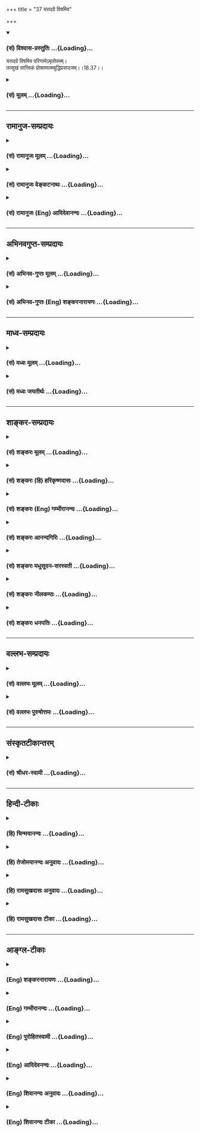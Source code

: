 +++
title = "37 यत्तदग्रे विषमिव"

+++
<div class="js_include" newlevelforh1="3" title="(सं) विश्वास-प्रस्तुतिः" unfilled url="/purANam/mahAbhAratam/06-bhIShma-parva/02-bhagavad-gItA-parva/saMskRtam/vishvAsa-prastutiH/18_moxa-saMnyAsa-yogaH/37_yattadagre_viSham.md">
<details open><summary><h3>(सं) विश्वास-प्रस्तुतिः ...{Loading}...</h3></summary>

यत्तदग्रे विषमिव परिणामेऽमृतोपमम्।  
तत्सुखं सात्त्विकं प्रोक्तमात्मबुद्धिप्रसादजम्।।18.37।।
</details>
</div>
<div class="js_include collapsed" newlevelforh1="3" title="(सं) मूलम्" unfilled url="/purANam/mahAbhAratam/06-bhIShma-parva/02-bhagavad-gItA-parva/saMskRtam/mUlam/18_moxa-saMnyAsa-yogaH/37_yattadagre_viSham.md">
<details><summary><h3>(सं) मूलम् ...{Loading}...</h3></summary>

यत्तदग्रे विषमिव परिणामेऽमृतोपमम्।  
तत्सुखं सात्त्विकं प्रोक्तमात्मबुद्धिप्रसादजम्।।18.37।।
</details>
</div>


_________________
## रामानुज-सम्प्रदायः
<div class="js_include collapsed" newlevelforh1="3" title="(सं) रामानुजः मूलम्" unfilled url="/purANam/mahAbhAratam/06-bhIShma-parva/02-bhagavad-gItA-parva/saMskRtam/rAmAnujaH/mUlam/18_moxa-saMnyAsa-yogaH/37_yattadagre_viSham.md">
<details><summary><h3>(सं) रामानुजः मूलम् ...{Loading}...</h3></summary>

।।18.37।।**यत् तत्** सुखम् अग्रे योगोपक्रमवेलायां बह्वायाससाध्यत्वाद्
विविक्तस्वरूपस्य अननुभूतत्वात् च **विषम्** इव दुःखम् इव भवति; **परिणामे
अमृतोपमं** परिणामे विपाके अभ्यासबलेन विविक्तात्मस्वरूपाविर्भावे अमृतोपमं
भवति; तत् च **आत्मबुद्धिप्रसादजम्;** आत्मविषया बुद्धिः आत्मबुद्धिः;
तस्याः निवृत्तसकलेतरविषयत्वं प्रसादः; निवृत्तसकलेतरविषयबुद्ध्या
विविक्तस्वभावात्मानुभवजनितं सुखम् अमृतोपमं भवति **तत् सुखं सात्त्विकं
प्रोक्तम्।**

</details>
</div>
<div class="js_include collapsed" newlevelforh1="3" title="(सं) रामानुजः वेङ्कटनाथः" unfilled url="/purANam/mahAbhAratam/06-bhIShma-parva/02-bhagavad-gItA-parva/saMskRtam/rAmAnujaH/venkaTanAthaH/18_moxa-saMnyAsa-yogaH/37_yattadagre_viSham.md">
<details><summary><h3>(सं) रामानुजः वेङ्कटनाथः ...{Loading}...</h3></summary>

  
  
।।18.37।। अभ्याससापेक्षत्वदुःखान्तहेतुत्वयोः प्रयोजकरूपमनन्तरमुच्यत
इत्यभिप्रायेणाऽऽह -- तदेव विशिनष्टीति। यत्तत् इति तच्छब्दशिरस्केण
यच्छब्देनानुवादः श्रुत्यादिप्रसिद्धतरत्वद्योतनाय। तत्सुखम् इति
प्रीत्यतिदेः। विषमिव इत्यनेन आपातप्रातिकूल्यमात्रं विवक्षितमित्याह --
दुःखमिवेति। अनेन मन्दमतीनां,जिहासास्पदत्वं दर्शितम्। न हि सुखं नाम
किञ्चिद्वस्तु विषवदमृतवच्च परिणमते अतस्तदुपचरितमाह -- अभ्यासबलेन
विविक्तात्मस्वरूपाविर्भाव इति।
बुद्धेरात्मीयत्वादिमात्रोक्तेरफलत्वात्आत्मविषयेत्युक्तम्।
बुद्धेरयोग्यविषयसंसर्गरूप कालुष्यनिवृत्तिर्हि प्रसाद इत्यभिप्रायेणाऽऽह
-- निवृत्तसकलेतरविषयत्वमिति। जरामरणादिनिवर्तकत्वाद्भोग्यतमत्वेन
हातुमशक्यत्वाच्चामृतोपमत्वम्। परशेषतैकरसस्वस्वरूपस्य यथावदाविर्भावे
परमात्मानुभवसुखस्यान्तर्नीतत्वादिह पृथगनुक्तिः।  
  

</details>
</div>
<div class="js_include collapsed" newlevelforh1="3" title="(सं) रामानुजः (Eng) आदिदेवानन्दः" unfilled url="/purANam/mahAbhAratam/06-bhIShma-parva/02-bhagavad-gItA-parva/saMskRtam/rAmAnujaH/english/AdidevAnandaH/18_moxa-saMnyAsa-yogaH/37_yattadagre_viSham.md">
<details><summary><h3>(सं) रामानुजः (Eng) आदिदेवानन्दः ...{Loading}...</h3></summary>

18.37 That pleasure, which 'at the beginning,' i.e., at the time of
beginning of Yoga, is 'like poison,' i.e., is painful because it reires
strenuous efforts and because the distinct nature of the self is not yet
experienced, but which after long practice fructifies in the blissful
experience of the self - that joy born of a serene state of mind
'focusing on the self' is Sattvika. The Buddhi concerning the self is
'Atama-buddhi.' When all objects are withdrawn from that Buddhi it
becomes serene (Prasanna). The joy born of the experience of the self in
its distinct nature, when all objects are withdrawn from the Buddhi,
becomes 'like elixir'. That joy is said to be Sattvika.

</details>
</div>


_________________
## अभिनवगुप्त-सम्प्रदायः
<div class="js_include collapsed" newlevelforh1="3" title="(सं) अभिनव-गुप्तः मूलम्" unfilled url="/purANam/mahAbhAratam/06-bhIShma-parva/02-bhagavad-gItA-parva/saMskRtam/abhinava-guptaH/mUlam/18_moxa-saMnyAsa-yogaH/37_yattadagre_viSham.md">
<details><summary><h3>(सं) अभिनव-गुप्तः मूलम् ...{Loading}...</h3></summary>

।।18.36 -- 18.39।। सुखमित्यादि तामसमुदाहृतमित्यन्तम्। तदात्वे;
अभ्यासकाले। विषमिव; जन्मशताभ्यस्तविषयसङ्गस्य दुष्परिहारत्वात्। उक्तं च
श्रुतौ -- क्षुरस्य धारा विषमा दुरत्यया इत्यादि। आत्मप्रसादात्
बुद्धिप्रसादो जायते; अन्यस्यापेक्ष्यमाणस्याभावात्। विषयेन्द्रियाणां
परस्परसंयोगज़ं,+++(S; -- संप्रयोगजम् )+++ सुखम्; चक्षुष इव रूपसंबन्धात्।
निद्रातः आलस्येन प्रमादेन +++(S; ; N आलस्येन शठतया प्रमादेन )+++ पूर्वं
व्याख्यातेन यत् सुखं तत्तामसम्।

</details>
</div>
<div class="js_include collapsed" newlevelforh1="3" title="(सं) अभिनव-गुप्तः (Eng) शङ्करनारायणः" unfilled url="/purANam/mahAbhAratam/06-bhIShma-parva/02-bhagavad-gItA-parva/saMskRtam/abhinava-guptaH/english/shankaranArAyaNaH/18_moxa-saMnyAsa-yogaH/37_yattadagre_viSham.md">
<details><summary><h3>(सं) अभिनव-गुप्तः (Eng) शङ्करनारायणः ...{Loading}...</h3></summary>

18.37 See Comment under 18.39

</details>
</div>


_________________
## माध्व-सम्प्रदायः
<div class="js_include collapsed" newlevelforh1="3" title="(सं) मध्वः मूलम्" unfilled url="/purANam/mahAbhAratam/06-bhIShma-parva/02-bhagavad-gItA-parva/saMskRtam/madhvaH/mUlam/18_moxa-saMnyAsa-yogaH/37_yattadagre_viSham.md">
<details><summary><h3>(सं) मध्वः मूलम् ...{Loading}...</h3></summary>

।।18.37।। Sri Madhvacharya did not comment on this sloka.,

</details>
</div>
<div class="js_include collapsed" newlevelforh1="3" title="(सं) मध्वः जयतीर्थः" unfilled url="/purANam/mahAbhAratam/06-bhIShma-parva/02-bhagavad-gItA-parva/saMskRtam/madhvaH/jayatIrthaH/18_moxa-saMnyAsa-yogaH/37_yattadagre_viSham.md">
<details><summary><h3>(सं) मध्वः जयतीर्थः ...{Loading}...</h3></summary>

।।18.37।। Sri Jayatirtha did not comment on this sloka.  
  

</details>
</div>


_________________
## शाङ्कर-सम्प्रदायः
<div class="js_include collapsed" newlevelforh1="3" title="(सं) शङ्करः मूलम्" unfilled url="/purANam/mahAbhAratam/06-bhIShma-parva/02-bhagavad-gItA-parva/saMskRtam/shankaraH/mUlam/18_moxa-saMnyAsa-yogaH/37_yattadagre_viSham.md">
<details><summary><h3>(सं) शङ्करः मूलम् ...{Loading}...</h3></summary>

।।18.37।। --,**यत् तत्** सुखम् **अग्रे** पूर्वं प्रथमसंनिपाते
ज्ञानवैराग्यध्यानसमाध्यारम्भे अत्यन्तायासपूर्वकत्वात् **विषमिव**
दुःखात्मकं भवति; **परिणामे** ज्ञानवैराग्यादिपरिपाकजं सुखम् **अमृतोपमम्;
तत् सुखं सात्त्विकं प्रोक्तं** विद्वद्भिः; आत्मनः बुद्धिः आत्मबुद्धिः;
आत्मबुद्धेः प्रसादः नैर्मल्यं सलिलस्य इव स्वच्छता; ततः जातं
**आत्मबुद्धिप्रसादजम्।** आत्मविषया वा आत्मावलम्बना वा बुद्धिः
आत्मबुद्धिः; तत्प्रसादप्रकर्षाद्वा जातमित्येतत्। तस्मात् सात्त्विकं
तत्।।

</details>
</div>
<div class="js_include collapsed" newlevelforh1="3" title="(सं) शङ्करः (हि) हरिकृष्णदासः" unfilled url="/purANam/mahAbhAratam/06-bhIShma-parva/02-bhagavad-gItA-parva/saMskRtam/shankaraH/hindI/harikRShNadAsaH/18_moxa-saMnyAsa-yogaH/37_yattadagre_viSham.md">
<details><summary><h3>(सं) शङ्करः (हि) हरिकृष्णदासः ...{Loading}...</h3></summary>

।।18.37।। जो ऐसा सुख है; वह पहलेपहल -- ज्ञान; वैराग्य; ध्यान और समाधिके
आरम्भकालमें; अत्यन्त श्रमसाध्य होनेके कारण; विषके सदृश -- दुःखात्मक होता
है। परंतु परिणाममें वह ज्ञानवैराग्यादिके परिपाकसे उत्पन्न हुआ सुख;
अमृतके समान है। वह आत्मबुद्धिके प्रसादसे उत्पन्न हुआ सुख;
विद्वानोंद्वारा सात्त्विक बतलाया गया है। अपनी बुद्धिका नाम आत्मबुद्धि
है; उसका जो जलकी भाँति स्वच्छ निर्मल हो जाना है; वह आत्मबुद्धिप्रसाद है;
उससे उत्पन्न हुआ सुख आत्मबुद्धिप्रसादजन्य सुख है। अथवा; आत्मविषयक या
आत्माको अवलम्बन करनेवाली बुद्धिका नाम आत्मबुद्धि है; उसके प्रसादकी
अधिकतासे उत्पन्न सुख आत्मबुद्धिप्रसादसे उत्पन्न है; इसीलिये वह सात्त्विक
है।

</details>
</div>
<div class="js_include collapsed" newlevelforh1="3" title="(सं) शङ्करः (Eng) गम्भीरानन्दः" unfilled url="/purANam/mahAbhAratam/06-bhIShma-parva/02-bhagavad-gItA-parva/saMskRtam/shankaraH/english/gambhIrAnandaH/18_moxa-saMnyAsa-yogaH/37_yattadagre_viSham.md">
<details><summary><h3>(सं) शङ्करः (Eng) गम्भीरानन्दः ...{Loading}...</h3></summary>

18.37 Yat, that joy which is; iva, like; visam, poison, a source of
pain; agre, in the beginning-when it first comes in the early stages of
(acisition) of knowledge, detachment, meditation and absorption, since
they involve great struggle; but amrtopamam, comparable to nectar;
pariname, in the end, when it arises from the maturity of knowledge,
detachment, etc.; and which atma-buddhi-prasadajam, arises from the
purity (prasada), trasparence like water, of one's intellect
(atma-buddhi); tat, that; sukham, joy; is proktam, spoken of, by the
learned ones ;as sattvikam, born of sattva. Or, the phrase
atma-buddhi-prasadajam may mean 'arising from the high degree of
clearness of that atma-buddhi (knowledge of or connected with the
Self)'; therefore it is born of sattva.

</details>
</div>
<div class="js_include collapsed" newlevelforh1="3" title="(सं) शङ्करः आनन्दगिरिः" unfilled url="/purANam/mahAbhAratam/06-bhIShma-parva/02-bhagavad-gItA-parva/saMskRtam/shankaraH/AnandagiriH/18_moxa-saMnyAsa-yogaH/37_yattadagre_viSham.md">
<details><summary><h3>(सं) शङ्करः आनन्दगिरिः ...{Loading}...</h3></summary>

।।18.37।। तत्र सात्त्विकं सुखमादेयत्वेन दर्शयति -- **यत्तदिति।**
प्रथमसंनिपातं विभजते -- **ज्ञानेति।** कुतस्तस्य दुःखात्मकत्वं तत्राह --
**अत्यन्तेति।** दुःखात्मकत्वे दृष्टान्तमाह -- **विषमिवेति।**
ज्ञानादिपरिपाकावस्थापरिणामस्तस्मिन् सति ततो जातमिति योजना। तत्रैव
हेत्वन्तरमाह -- **आत्मन इति।** आत्मबुद्धिशब्दस्यार्थान्तरमाह --
**आत्मविषयेति।** अन्तःकरणनैर्मल्याद्वा सम्यग्ज्ञानप्रकर्षाद्वा
जातत्वादिति तच्छब्दार्थः।

</details>
</div>
<div class="js_include collapsed" newlevelforh1="3" title="(सं) शङ्करः मधुसूदन-सरस्वती" unfilled url="/purANam/mahAbhAratam/06-bhIShma-parva/02-bhagavad-gItA-parva/saMskRtam/shankaraH/madhusUdana-sarasvatI/18_moxa-saMnyAsa-yogaH/37_yattadagre_viSham.md">
<details><summary><h3>(सं) शङ्करः मधुसूदन-सरस्वती ...{Loading}...</h3></summary>

।।18.37।। तदेव विवृणोति -- यत्तदिति। यदग्रे
ज्ञानवैराग्यध्यानसमाध्यारम्भेऽत्यन्तायासनिर्वाह्यत्वाद्विषयमिव
द्वेषविशेषावहं भवति। परिणामे ज्ञानवैराग्यादिपरिपाके त्वमृतोपमं
प्रीत्यतिशयास्पदं भवति। आत्मविषया बुद्धिरात्मबुद्धिस्तस्याः प्रसादो
निद्रालस्यादिराहित्येन स्वच्छतयावस्थानं ततो जातमात्मबुद्धिप्रसादजम्। नतु
राजसमिव विषयेन्द्रियसंयोगजं नवा तामसमिव निद्रालस्यादिजमीदृशं
यदनात्मबुद्धिनिवृत्त्यात्मबुद्धिप्रसादजं समाधिसुखं तत्सात्त्विकं
प्रोक्तं योगिभिः। अपर आह अभ्यासादावृत्तेर्यत्र रमते प्रीयते यत्र च
दुःखावसानं प्राप्नोति तत्सुखं तच्च त्रिविधं गुणभेदेन शृण्विति
तत्पदाध्याहारेण पूर्णस्य श्लोकस्यान्वयः। यत्तदग्र,इत्यादिश्लोकेन तु
सात्त्विकसुखलक्षणमिति। भाष्यकाराभिप्रायोप्येवम्।

</details>
</div>
<div class="js_include collapsed" newlevelforh1="3" title="(सं) शङ्करः नीलकण्ठः" unfilled url="/purANam/mahAbhAratam/06-bhIShma-parva/02-bhagavad-gItA-parva/saMskRtam/shankaraH/nIlakaNThaH/18_moxa-saMnyAsa-yogaH/37_yattadagre_viSham.md">
<details><summary><h3>(सं) शङ्करः नीलकण्ठः ...{Loading}...</h3></summary>

।।18.37।। यत्तत्प्रसिद्धं सर्वप्राणिप्रेमास्पदम्। अग्रे समारम्भकाले
मनःप्राणेन्द्रियस्पन्दनिरोधेन यज्ञे संज्ञप्यमानस्य पशोरिव जायमानं
विषमिवातितीव्रवेदनाकरम्। परिणामे सात्त्विक्या धृत्या निरुद्धासु मन
आदिक्रियासु अमृतोपममत्याह्लादकरम्। आत्मनः स्वस्यैव बुद्धेः प्रसादो
नैर्मल्यं रजस्तमोमलराहित्यं तस्मादाविर्भूतं न तु विषयसङ्गजं
निद्रालस्यादिजं वा तत्सुखं सात्त्विकं प्रोक्तम्।

</details>
</div>
<div class="js_include collapsed" newlevelforh1="3" title="(सं) शङ्करः धनपतिः" unfilled url="/purANam/mahAbhAratam/06-bhIShma-parva/02-bhagavad-gItA-parva/saMskRtam/shankaraH/dhanapatiH/18_moxa-saMnyAsa-yogaH/37_yattadagre_viSham.md">
<details><summary><h3>(सं) शङ्करः धनपतिः ...{Loading}...</h3></summary>

।।18.37।। सुखस्य त्रैविध्यं विभजन्नादौ सात्त्विकं सुखमाह -- यत्तदिति।
यत्सुखमग्रे पूर्वं प्रथमसन्निपाते
ज्ञानवैराग्यध्यानसमाध्यारम्भेऽत्यन्तायासपूर्वकत्वाद्विषमिव दुःखात्मकमिव
भवति परिणामे ज्ञानादिपरिपाकेऽमृतोपमं तत्सुखं सात्त्विकं प्रोक्तं
विद्वद्भिः कथितम्। आत्मनो बुद्धिरात्मबुद्धिरात्मबुद्धेः प्रसादो
नैर्मल्यं सकार्यरजस्मभोमलत्यागेन सलिलवत्स्वच्छतयावस्थानं ततो
जातमात्मबुद्धिप्रसादजम्। आत्मविषया आत्मालम्बना बुद्धिर्वा
आत्मबुद्धिस्तत्प्रसादात्प्रकर्षाद्वा जातम्।

</details>
</div>


_________________
## वल्लभ-सम्प्रदायः
<div class="js_include collapsed" newlevelforh1="3" title="(सं) वल्लभः मूलम्" unfilled url="/purANam/mahAbhAratam/06-bhIShma-parva/02-bhagavad-gItA-parva/saMskRtam/vallabhaH/mUlam/18_moxa-saMnyAsa-yogaH/37_yattadagre_viSham.md">
<details><summary><h3>(सं) वल्लभः मूलम् ...{Loading}...</h3></summary>

।।18.37।। तदेव विशिनष्टि -- यत्तदिति। सुखं अग्रे योगोपक्रमवेलायां
बह्वायाससाध्यत्वाद्विविक्तात्मस्वरूपानुभवाभावात् विषमिव दुःखस्वरूपमिव
भवति; परिणामेऽमृतोपमं परिपाके स्वात्मस्वरूपाविर्भावे सुखरूपम्।

</details>
</div>
<div class="js_include collapsed" newlevelforh1="3" title="(सं) वल्लभः पुरुषोत्तमः" unfilled url="/purANam/mahAbhAratam/06-bhIShma-parva/02-bhagavad-gItA-parva/saMskRtam/vallabhaH/puruShottamaH/18_moxa-saMnyAsa-yogaH/37_yattadagre_viSham.md">
<details><summary><h3>(सं) वल्लभः पुरुषोत्तमः ...{Loading}...</h3></summary>

  
  
।।18.37।। किञ्च। यत्तत् वक्तुमशक्यमनुभवैकवेद्यम् अग्रे प्रथमं विषमिव
लौकिकसुखपरित्यागे जीवितहरणवत् कटुतया परिभाति; परिणामे फलपरिपाकदशायां
अमृतोपममतिमधुरं मोक्षतुल्यं वा आत्मबुद्धिप्रसादजम् आत्मसम्बन्धिनी
मदंशसम्बन्धिनी या बुद्धिस्तत्प्रसादो नाम रजस्तमोजविकारराहित्येन
शुद्धत्वं तज्जं तत्सुखं सात्त्विकं सत्त्वसम्बन्धजं प्रोक्तम्।
तज्ज्ञैरिति शेषः।  
  

</details>
</div>


_________________
## संस्कृतटीकान्तरम्
<div class="js_include collapsed" newlevelforh1="3" title="(सं) श्रीधर-स्वामी" unfilled url="/purANam/mahAbhAratam/06-bhIShma-parva/02-bhagavad-gItA-parva/saMskRtam/shrIdhara-svAmI/18_moxa-saMnyAsa-yogaH/37_yattadagre_viSham.md">
<details><summary><h3>(सं) श्रीधर-स्वामी ...{Loading}...</h3></summary>

।।18.37।। कीदृशं तत् **-- यत्तदिति।** यत्तत्किमपि अग्रे प्रथमं विषमिव
मनःसंयमाधीनत्वाद्दुःखावहमिव भवति। परिणामे त्वमृतसदृशम्। आत्मविषया
बुद्धिरात्मबुद्धिस्तस्याः प्रसादेन रजस्तमोमलत्यागेन स्वच्छतयावस्थानं ततो
जातं यत्सुखं तत्सात्त्विकं प्रोक्तं योगिभिः।

</details>
</div>


_________________
## हिन्दी-टीकाः
<div class="js_include collapsed" newlevelforh1="3" title="(हि) चिन्मयानन्दः" unfilled url="/purANam/mahAbhAratam/06-bhIShma-parva/02-bhagavad-gItA-parva/hindI/chinmayAnandaH/18_moxa-saMnyAsa-yogaH/37_yattadagre_viSham.md">
<details><summary><h3>(हि) चिन्मयानन्दः ...{Loading}...</h3></summary>

।।18.37।। जो प्रथम विष के समान है यहाँ ध्यान देने योग्य बात यह है कि
वास्तव में सात्त्विक सुख कभी विष के समान नहीं होता है; परन्तु मनुष्य की
स्वाभाविक प्रवृत्ति बहिर्मुखी होने के कारण उसे ज्ञान; वैराग्य; ध्यान आदि
सात्त्विक सुख के साधनों का अभ्यास करने में कठिनाई अनुभव होती है। इसलिए
ऐसे दुर्बल व्यक्ति को यह सात्त्विक सुख प्रारम्भ में विष के समान दुखदायी
प्रतीत होता है; किन्तु यह वास्तविकता नहीं है। उदाहरणार्थ बालकों को
खेलकूद में आसक्ति होने के कारण पाठशाला का अध्ययन दुखदायी प्रतीत होता
है। परिणाम में अमृत के समान है परिणाम में अर्थात् जब ज्ञान; वैराग्य आदि
साधनाभ्यास में परिपक्वता आने पर वास्तविक मनशान्ति का अनुभव होता है तब वह
अमृत के समान आनन्दायक होता है। यह सुख सात्त्विक कहा गया है। आत्म बुद्धि
के प्रसाद से उत्पन्न प्राय लोग प्रसाद का अर्थ कर्मकाण्डीय पूजा की
सम्पन्नता होने पर वितरित किया जाने वाला भोज्य प्रसाद ही समझते हैं।
परन्तु यहाँ प्रसाद का अर्थ व्यापक और गम्भीर है। आत्मानुसंधान के द्वारा
आत्मस्वरूप में समाहित बुद्धि आत्म बुद्धि कहलाती है। उस बुद्धि के प्रसाद
का अर्थ है; प्रसन्नता; निर्मलता। बुद्धि के शान्त; शुद्ध और स्थिर होने
पर; जो सुख की अनुभूति होती है; वही आत्मबुद्धि प्रसादज सात्त्विक सुख है।
ऐसा सर्वश्रेष्ठ सुख केवल सुशिक्षित; सुसंस्कृत और सात्त्विक पुरुषों को ही
प्राप्त होता है।

</details>
</div>
<div class="js_include collapsed" newlevelforh1="3" title="(हि) तेजोमयानन्दः अनुवादः" unfilled url="/purANam/mahAbhAratam/06-bhIShma-parva/02-bhagavad-gItA-parva/hindI/tejomayAnandaH/anuvAdaH/18_moxa-saMnyAsa-yogaH/37_yattadagre_viSham.md">
<details><summary><h3>(हि) तेजोमयानन्दः अनुवादः ...{Loading}...</h3></summary>

।।18.37।। जो सुख प्रथम (प्रारम्भ में) विष के समान (भासता) है, परन्तु
परिणाम में अमृत के समान है, वह आत्मबुद्धि के प्रसाद से उत्पन्न सुख
सात्त्विक कहा गया है।।

</details>
</div>
<div class="js_include collapsed" newlevelforh1="3" title="(हि) रामसुखदासः अनुवादः" unfilled url="/purANam/mahAbhAratam/06-bhIShma-parva/02-bhagavad-gItA-parva/hindI/rAmasukhadAsaH/anuvAdaH/18_moxa-saMnyAsa-yogaH/37_yattadagre_viSham.md">
<details><summary><h3>(हि) रामसुखदासः अनुवादः ...{Loading}...</h3></summary>

।।18.37।। हे भरतवंशियोंमें श्रेष्ठ अर्जुन ! अब तीन प्रकारके सुखको भी तुम
मेरेसे सुनो। जिसमें अभ्याससे रमण होता है और जिससे दुःखोंका अन्त हो जाता
है, ऐसा वह परमात्मविषयक बुद्धिकी प्रसन्नतासे पैदा होनेवाला जो सुख
(सांसारिक आसक्तिके कारण) आरम्भमें विषकी तरह और परिणाममें अमृतकी तरह होता
है, वह सुख सात्त्विक कहा गया है।

</details>
</div>
<div class="js_include collapsed" newlevelforh1="3" title="(हि) रामसुखदासः टीका" unfilled url="/purANam/mahAbhAratam/06-bhIShma-parva/02-bhagavad-gItA-parva/hindI/rAmasukhadAsaH/TIkA/18_moxa-saMnyAsa-yogaH/37_yattadagre_viSham.md">
<details><summary><h3>(हि) रामसुखदासः टीका ...{Loading}...</h3></summary>

।।18.37।।***व्याख्या --***  **भरतर्षभ --** इस सम्बोधनको देनेमें
भगवान्का भाव यह है कि भरतवंशियोंमें श्रेष्ठ अर्जुन तुम राजसतामस सुखोंमें
लुब्ध; मोहित होनेवाले नहीं हो क्योंकि तुम्हारे लिये राजस और तामस सुखपर
विजय करना कोई बड़ी बात नहीं है। तुमने राजस सुखपर विजय भी कर ली है
क्योंकि स्वर्गकी उर्वशीजैसी सुन्दरी अप्सराको भी तुमने ठुकरा दिया है। इसी
प्रकार तुमने तामस सुखपर भी विजय कर ली है क्योंकि प्राणिमात्रके लिये
आवश्यक जो निद्राका तामस सुख है; उसको तुमने जीत लिया है। इसीसे तुम्हारा
नाम गुडाकेश हुआ है।**सुखं तु इदानीम् --** ज्ञान; कर्म; कर्ता; बुद्धि और
धृतिके तीनतीन भेद बतानेके बाद यहाँ **तु** पदका प्रयोग,करके भगवान् कहते
हैं कि सुख भी तीन तरहका होता है। इसमें एक विशेष ध्यान देनेकी बात है कि
आज पारमार्थिक मार्गपर चलनेवाले जितने भी साधक हैं; उन साधकोंकी ऊँची
स्थिति न होनेमें अथवा उनको परमात्मतत्त्वका अनुभव न होनेमें अगर कोई
विघ्नबाधा है; तो वह है -- सुखकी इच्छा।  
  
सात्त्विक सुख भी आसक्तिके कारण बन्धनकारक हो जाता है। तात्पर्य है कि अगर
साधनजन्य -- ध्यान और एकाग्रताका सुख भी लिया जाय; तो वह भी बन्धनकारक हो
जाता है। इतना ही नहीं; अगर समाधिका सुख भी लिया जाय; तो वह भी
परमात्मतत्त्वकी प्राप्तिमें बाधक हो जाता है -- **सुखसङ्गेन बध्नाति**
(गीता 14। 6)। इस विषयमें कोई कहे कि परमात्मतत्त्वका सुख आ जाय तो क्या उस
सुखको भी हम न लें वास्तवमें परमात्मतत्त्वका सुख लिया नहीं जाता; प्रत्युत
उस अक्षय सुखका स्वतः अनुभव होता है (गीता 5। 21 6। 21; 28)। साधनजन्य
सुखका भोग न करनेसे वह अक्षय स्वतःस्वाभाविक प्राप्त हो जाता है। उस अक्षय
सुखकी तरफ विशेष खयाल करानेके लिये भगवान् यहाँ **तु** पदका प्रयोग करते
हैं। यहाँ **इदानीम्** कहनेका का तात्पर्य है कि अर्जुन संन्यास और त्यागके
तत्त्वको जानना चाहते है अतः उनकी जिज्ञासाके उत्तरमें भगवान्ने त्याग;
ज्ञान; कर्म; कर्ता; बुद्धि और धृतिके तीनतीन भेद बताये। परन्तु इन सबमें
ध्येय तो सुखका ही होता है। अतः भगवान् कहते हैं कि तुम उसी ध्येयकी
सिद्धिके लिये सुखके भेद सुनो।**त्रिविधं श्रृणु मे --** लोग रातदिन राजस
और तामस सुखमें लगे रहते हैं और उसीको वास्तविक सुख मानते हैं। इस कारण
सांसारिक भोगोंसे ऊँचा उठकर भी कोई सुख मिल सकता है प्राणोंके मोहसे ऊँचा
उठकर भी कोई सुख मिल सकता है राजस और तामस सुखसे आगे भी कोई सात्त्विक सुख
है वे इन बातोंको समझ ही नहीं सकते। इसलिये भगवान् कहते हैं कि भैया वह सुख
तीन प्रकारका होता है; उनको तुम सुनो और उनमेंसे सात्त्विक सुखको ग्रहण करो
और राजसतामस सुखोंका त्याग करो। कारण कि सात्त्विक सुख परमात्माकी तरफ
चलनेमें सहायता करनेवाला है और राजसतामस सुख संसारमें फँसाकर पतन करनेवाले
हैं।**अभ्यासाद्रमते यत्र --** सात्त्विक सुखमें अभ्याससे रमण होता है।
साधारण मनुष्योंको अभ्यासके बिना इस सुखका अनुभव नहीं होता। राजस और तामस
सुखमें अभ्यास नहीं करना पड़ता। उसमें तो प्राणिमात्रका स्वतःस्वाभाविक ही
आकर्षण होता है। राजसतामस सुखमें इन्द्रियोंका विषयोंकी ओर; मनबुद्धिका
भोगसंग्रहकी ओर तथा थकावट होनेपर निद्रा आदिकी ओर स्वतः आकर्षण होता है।
विषयजन्य; अभिमानजन्य; प्रशंसाजन्य और निद्राजन्य सुख सभी प्राणियोंको
स्वतः ही अच्छे लगते हैं। कुत्ते आदि जो नीच प्राणी हैं; उनका भी आदर करते
हैं तो वे राजी होते हैं और निरादर करते हैं तो नाराज हो जाते हैं; दुःखी
हो जाते हैं। तात्पर्य यह है कि राजस और तामस सुखमें अभ्यासकी जरूरत नहीं
है क्योंकि इस सुखको सभी प्राणी अन्य योनियोंमें भी लेते आये हैं। इस
सात्त्विक सुखमें अभ्यास क्या है श्रवणमनन भी अभ्यास है; शास्त्रोंको समझना
भी अभ्यास है; और राजसीतामसी वृत्तियोंको हटाना भी अभ्यास है। जिस राजस और
तामस सुखमें प्राणिमात्रकी स्वतःस्वाभाविक प्रवृत्ति हो रही है; उससे भिन्न
नयी प्रवृत्ति करनेका नाम अभ्यास है। सात्त्विक सुखमें अभ्यास करना तो
आवश्यक है; पर रमण करना बाधक है। यहाँ **अभ्यासाद्रमते** पदका यह भाव नहीं
है कि सात्त्विक सुखका भोग किया जाय; प्रत्युत सात्त्विक सुखमें अभ्याससे
ही रुचि; प्रियता; प्रवृत्ति आदिके होनेको ही यहाँ रमण करना कहा गया है।  
  
**दुःखान्तं च निगच्छति --** उस सात्त्विक सुखमें अभ्याससे ज्योंज्यों
रुचि; प्रियता बढ़ती जाती है; त्योंत्यों परिणाममें दुःखोंका नाश होता जाता
है और प्रसन्नता; सुख तथा आनन्द बढ़ते जाते हैं (गीता 2। 65)।**च** अव्यय
देनेका तात्पर्य है कि जबतक सात्त्विक सुखमें रमण होगा अर्थात् साधक
सात्त्विक सुख लेता रहेगा; तबतक दुःखोंका अत्यन्त अभाव नहीं होगा। कारण कि
सात्त्विक सुख भी परमात्मविषयक बुद्धिकी प्रसन्नतासे पैदा हुआ है --
**आत्मबुद्धिप्रसादजम्।** जो उत्पन्न होनेवाला होता है; वह जरूर नष्ट होता
है। ऐसे सुखसे दुःखोंका अन्त कैसे होगा इसलिये सात्त्विक सुखमें भी आसक्ति
नहीं होनी चाहिये। सात्त्विक सुखसे भी ऊँचा उठनेसे मनुष्य दुःखोंके अन्तको
प्राप्त हो जाता है; गुणातीत हो जाता है।  
  
**आत्मबुद्धिप्रसादजम् --** जिस बुद्धिमें सांसारिक मान; बड़ाई; आदर;
धनसंग्रह; विषयजन्य सुख आदिका महत्त्व नहीं रहता; केवल परमात्मविषय विचार
ही रहता है; उस बुद्धिकी प्रसन्नता (गीता 2। 64) अर्थात् स्वच्छतासे यह
सात्त्विक सुख पैदा होता है। तात्पर्य है कि सांसारिक संयोगजन्य सुखसे
सर्वथा उपरत होकर परमात्मामें बुद्धिके विलीन होनेपर जो सुख होता है; वह
सुख सात्त्विक है।**यत्तदग्रे विषमिव --** यहाँ **यत्तत्** कहनेका भाव यह
है कि **यत् --** जो सात्त्विक सुख है **तत् --** वह परोक्ष है अर्थात्
उसका अभी अनुभव नहीं हुआ है। अभी तो उस सुखका केवल उद्देश्य बनाया है; जबकि
राजस और तामस सुखका अभी अनुभव होता है। इसलिये अनुभवजन्य राजस और तामस
सुखका त्याग करनेमें कठिनता आती है और लक्ष्यरूपमें जो सात्त्विक सुख है;
उसकी प्राप्तिके लिये किया हुआ रसहीन परिश्रम (अभ्यास) आरम्भमें जहरकी तरह
लगता है -- **अग्ने विषमिव।** तात्पर्य यह है कि अनुभवजन्य राजस और तामस
सुखका तो त्याग कर दिया और लक्ष्यवाला सात्त्विक सुख मिला नहीं -- उसका रस
अभी मिला नहीं इसलिये वह सात्त्विक सुख आरम्भमें जहरकी तरह प्रतीत होता
है। राजस और तामस सुखको अनेक योनियोंमें भोगते आये हैं और उसे इस जन्ममें भी
भोगा है। उस भोगे हुए सुखकी स्मृति आनेसे राजस और तामस सुखमें स्वाभाविक ही
मन लग जाता है। परन्तु सात्त्विक सुख उतना भोगा हुआ नहीं है इसलिये इसमें
जल्दी मन नहीं लगता। इस कारण सात्त्विक सुख आरम्भमें विषकी तरह लगता
है। वास्तवमें सात्त्विक सुख विषकी तरह नहीं है; प्रत्युत राजस और तामस
सुखका त्याग विषकी तरह होता है। जैसे; बालकको खेलकूद छोड़कर पढ़ाईमें लगाया
जाय तो उसको पढ़ाईमें कैदीकी तरह होकर अभ्यास करना पड़ता है। पढ़ाईमें मन
नहीं लगता तथा इधर उच्छृङ्खलता; खेलकूद छूट जाता है; तो उसको पढ़ाई विषकी
तरह मालूम देती है। परन्तु वही बालक पढ़ता रहे और एकदो परीक्षाओंमें पास हो
जाय तो उसका पढ़ाईमें मन लग जाता है अर्थात् उसको पढ़ाई अच्छी लगने लग जाती
है। तब उसकी पढ़ाईके अभ्याससे रुचि; प्रियता होने लगती है। वास्तवमें देखा
जाय तो सात्त्विक सुख आरम्भमें विषकी तरह उन्हीं लोगोंके लिये होता है;
जिनका राजस और तामस सुखमें राग है। परन्तु जिनको सांसारिक भोगोंसे
स्वाभाविक वैराग्य है; जिनकी पारमार्थिक शास्त्राध्ययन; सत्सङ्ग;
कथाकीर्तन; साधनभजन आदिमें स्वाभाविक रुचि है और जिनके ज्ञान; कर्म; बुद्धि
और धृति सात्त्विक हैं; उन साधकोंको यह सात्त्विक सुख आरम्भसे ही अमृतकी
तरह आनन्द देनेवाला होता है। उनको इसमें कष्ट; परिश्रम; कठिनता आदि मालूम
ही नहीं देते।  
  
**परिणामेऽमृतोपमम् --** साधन करनेसे साधकमें सत्त्वगुण आता है।
सत्त्वगुणके आनेपर इन्द्रियों और अन्तःकरणमें स्वच्छता; निर्मलता; ज्ञानकी
दीप्ति; शान्ति; निर्विकारता आदि सद्भावसद्गुण प्रकट हो जाते हैं
**(टिप्पणी प₀ 919)**। इन सद्गुणोंका प्रकट होना ही सात्त्विक सुखका
परिणाममें अमृतकी तरह होना है। इसका उपभोग न करनेसे अर्थात् इसमें रस न
लेनेसे वास्तविक अक्षय सुखकी प्राप्ति हो जाती है (गीता 5। 21)। परिणाममें
सात्त्विक सुख राजस और तामस सुखसे ऊँचा उठाकर जडतासे सम्बन्धविच्छेद करा
देता है और इसमें आसक्ति न होनेसे अन्तमें परमात्माकी प्राप्ति करा देता
है। इसलिये यह परिणाममें अमृतकी तरह है।**तत्सुखं सात्त्विकं प्रोक्तम्
--** सत्सङ्ग; स्वाध्याय; संकीर्तन; जप; ध्यान; चिन्तन आदिसे जो सुख होता
है; वह मान; बड़ाई; आराम; रुपये; भोग आदि विषयेन्द्रियसम्बन्धका नहीं है और
प्रमाद; आलस्य; निद्राका भी नहीं है। वह तो परमात्माके सम्बन्धका है।
इसलिये वह सुख सात्त्विक कहा गया है।  
  
***सम्बन्ध --***  अब राजस सुखका वर्णन करते हैं।  
  

</details>
</div>


_________________
## आङ्ग्ल-टीकाः
<div class="js_include collapsed" newlevelforh1="3" title="(Eng) शङ्करनारायणः" unfilled url="/purANam/mahAbhAratam/06-bhIShma-parva/02-bhagavad-gItA-parva/english/shankaranArAyaNaH/18_moxa-saMnyAsa-yogaH/37_yattadagre_viSham.md">
<details><summary><h3>(Eng) शङ्करनारायणः ...{Loading}...</h3></summary>

18.37. \[The happiness\] which is like poison at its time but is like
nectar at the time of its result-that happiness, born of serenity of the
Soul and intellect, you must know to be of the Sattva (Strand).

</details>
</div>
<div class="js_include collapsed" newlevelforh1="3" title="(Eng) गम्भीरानन्दः" unfilled url="/purANam/mahAbhAratam/06-bhIShma-parva/02-bhagavad-gItA-parva/english/gambhIrAnandaH/18_moxa-saMnyAsa-yogaH/37_yattadagre_viSham.md">
<details><summary><h3>(Eng) गम्भीरानन्दः ...{Loading}...</h3></summary>

18.37 That which is like poison in the beginning, but comparable to
nectar in the end, and which, arises from the purity of one's
intellect-that joy is spoken of as born of sattva.

</details>
</div>
<div class="js_include collapsed" newlevelforh1="3" title="(Eng) पुरोहितस्वामी" unfilled url="/purANam/mahAbhAratam/06-bhIShma-parva/02-bhagavad-gItA-parva/english/purohitasvAmI/18_moxa-saMnyAsa-yogaH/37_yattadagre_viSham.md">
<details><summary><h3>(Eng) पुरोहितस्वामी ...{Loading}...</h3></summary>

18.37 Which at first seems like poison but afterwards acts like nectar -
that pleasure is Pure, for it is born of Wisdom.

</details>
</div>
<div class="js_include collapsed" newlevelforh1="3" title="(Eng) आदिदेवनन्दः" unfilled url="/purANam/mahAbhAratam/06-bhIShma-parva/02-bhagavad-gItA-parva/english/AdidevanandaH/18_moxa-saMnyAsa-yogaH/37_yattadagre_viSham.md">
<details><summary><h3>(Eng) आदिदेवनन्दः ...{Loading}...</h3></summary>

18.37 That which is like a poison at first but becomes like elixir in
the end, born from the serene state of mind focusing on the self - such
pleasure is said to be Sattvika.

</details>
</div>
<div class="js_include collapsed" newlevelforh1="3" title="(Eng) शिवानन्दः अनुवादः" unfilled url="/purANam/mahAbhAratam/06-bhIShma-parva/02-bhagavad-gItA-parva/english/shivAnandaH/anuvAdaH/18_moxa-saMnyAsa-yogaH/37_yattadagre_viSham.md">
<details><summary><h3>(Eng) शिवानन्दः अनुवादः ...{Loading}...</h3></summary>

18.37 That which is like poison at first but in the end like nectar that
happiness is declared to be Sattvic, born of the purity of one's own
mind due to Self-realisation.

</details>
</div>
<div class="js_include collapsed" newlevelforh1="3" title="(Eng) शिवानन्दः टीका" unfilled url="/purANam/mahAbhAratam/06-bhIShma-parva/02-bhagavad-gItA-parva/english/shivAnandaH/TIkA/18_moxa-saMnyAsa-yogaH/37_yattadagre_viSham.md">
<details><summary><h3>(Eng) शिवानन्दः टीका ...{Loading}...</h3></summary>

18.37 यत् which; तत् that; अग्रे at first; विषम् poison; इव like;
परिणामे in the end; अमृतोपमम् like nectar; तत् that; सुखम् pleasure;
सात्त्विकम् Sattvic; प्रोक्तम् is declared (to be); आत्मबुद्धिप्रसादजम्
born of the purity of ones own mind due to Selfrealisation.Commentary
Agree vishma iva In the beginning it is attended with much pain as one
has to abandon the sensual objects and comforts and practise severe
austerities and rigorous Sadhana. He has to undergo a severe ordeal when
he practises Yama; Niyama; Tapas and various other vows. He has to
cultivate dispassion or indifference to sensual pleasures. This gives
him much pain at first. The practice of concentration and meditation
also gives pain the beginning. Subjugation of the senses is also very
troublesome. Nux vomica is very bitter. One feels much discomfort when
he takes a mixture that contains nux vomica. But he derives much
pleasure in the end when he gets vigour and good appetite and when his
dyspepsia is cured. Even so the aspirant drinks the nectar of
immortality in the end; attains the highest knowledge; rejoices in
the,Self to his hearts content and enjoys supreme peace and eternal
bliss.Proktam It is declared by the wise.Atmabuddhiprasadajam Born as
purity of ones own intellect or born of the direct; perfect and clear
knowledge of Brahman or the immortal; selfluminous; eternal and supreme
Self or the Absolute. The individual self experiences Sattvic happiness
when it realises union with the highest Self.The pleasure so born is
Sattvic. (Cf.VI.1;2)

</details>
</div>

